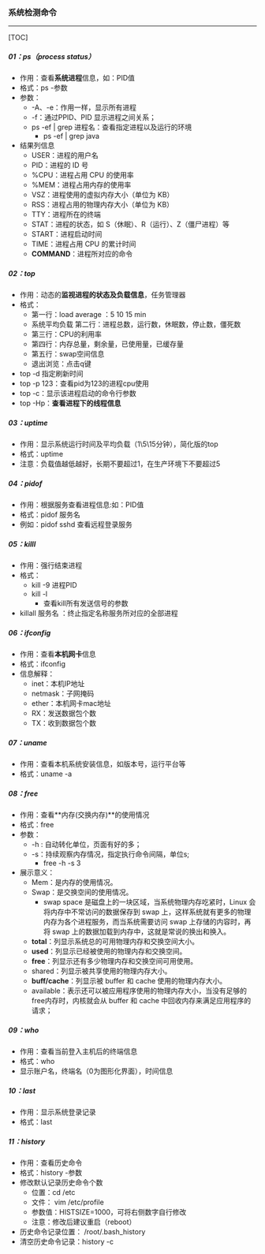 ### 系统检测命令

------

[TOC]

##### 01：ps（process status）

- 作用：查看**系统进程**信息，如：PID值 
- 格式：ps -参数 
- 参数：
  - -A、-e：作用一样，显示所有进程
  - -f：通过PPID、PID 显示进程之间关系；
  - ps -ef | grep 进程名：查看指定进程以及运行的环境
    - ps -ef | grep java
- 结果列信息
  - USER：进程的用户名
  - PID：进程的 ID 号
  - %CPU：进程占用 CPU 的使用率
  - %MEM：进程占用内存的使用率
  - VSZ：进程使用的虚拟内存大小（单位为 KB）
  - RSS：进程占用的物理内存大小（单位为 KB）
  - TTY：进程所在的终端
  - STAT：进程的状态，如 S（休眠）、R（运行）、Z（僵尸进程）等
  - START：进程启动时间
  - TIME：进程占用 CPU 的累计时间
  - **COMMAND**：进程所对应的命令
  

##### 02：top

- 作用：动态的**监视进程的状态及负载信息**，任务管理器
- 格式：
  - 第一行：load average ：5 10 15 min 
  - 系统平均负载 第二行：进程总数，运行数，休眠数，停止数，僵死数 
  - 第三行：CPU的利用率 
  - 第四行：内存总量，剩余量，已使用量，已缓存量
  - 第五行：swap空间信息
  - 退出浏览：点击q键
- top -d 指定刷新时间
- top -p 123：查看pid为123的进程cpu使用
- top -c：显示该进程启动的命令行参数
- top -Hp：**查看进程下的线程信息**

##### 03：uptime

- 作用：显示系统运行时间及平均负载（1\5\15分钟），简化版的top
- 格式：uptime 
- 注意：负载值越低越好，长期不要超过1，在生产环境下不要超过5

##### 04：pidof

- 作用：根据服务查看进程信息:如：PID值
- 格式：pidof 服务名 
- 例如：pidof sshd 查看远程登录服务

##### 05：killl

- 作用：强行结束进程
- 格式：
  - kill -9 进程PID 
  - kill -l 
    - 查看kill所有发送信号的参数
- killall 服务名  ：终止指定名称服务所对应的全部进程

##### 06：ifconfig

- 作用：查看**本机网卡**信息
- 格式：ifconfig
- 信息解释：
  - inet：本机IP地址
  - netmask：子网掩码
  - ether：本机网卡mac地址
  - RX：发送数据包个数 
  - TX：收到数据包个数

##### 07：uname

- 作用：查看本机系统安装信息，如版本号，运行平台等
- 格式：uname -a

##### 08：free

- 作用：查看**内存(交换内存)**的使用情况
- 格式：free
- 参数：
  - -h : 自动转化单位，页面有好的多；
  - -s：持续观察内存情况，指定执行命令间隔，单位s;
    - free -h -s 3
- 展示意义：
  - Mem：是内存的使用情况。
  - Swap：是交换空间的使用情况。
    - swap space 是磁盘上的一块区域，当系统物理内存吃紧时，Linux 会将内存中不常访问的数据保存到 swap 上，这样系统就有更多的物理内存为各个进程服务，而当系统需要访问 swap 上存储的内容时，再将 swap 上的数据加载到内存中，这就是常说的换出和换入。
  - **total**：列显示系统总的可用物理内存和交换空间大小。
  - **used**：列显示已经被使用的物理内存和交换空间。
  - **free**：列显示还有多少物理内存和交换空间可用使用。
  - shared：列显示被共享使用的物理内存大小。
  - **buff/cache**：列显示被 buffer 和 cache 使用的物理内存大小。
  - available：表示还可以被应用程序使用的物理内存大小，当没有足够的free内存时，内核就会从 buffer 和 cache 中回收内存来满足应用程序的请求；

##### 09：who

- 作用：查看当前登入主机后的终端信息
- 格式：who
- 显示账户名，终端名（0为图形化界面），时间信息

##### 10：last 

- 作用：显示系统登录记录
- 格式：last

##### 11：history

- 作用：查看历史命令 
- 格式：history -参数
- 修改默认记录历史命令个数 
  - 位置：cd /etc 
  - 文件： vim /etc/profile
  - 参数值：HISTSIZE=1000，可将右侧数字自行修改
  - 注意：修改后建议重启（reboot）
- 历史命令记录位置： /root/.bash_history
- 清空历史命令记录：history -c

